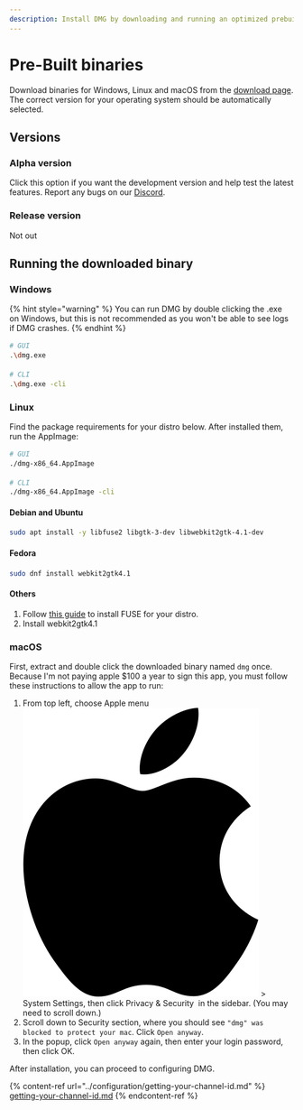 ```yaml
---
description: Install DMG by downloading and running an optimized prebuilt binary.
---
```


# Pre-Built binaries

Download binaries for Windows, Linux and macOS from the [download page](https://dankmemer.tools/download). The correct version for your operating system should be automatically selected.

## Versions

### Alpha version

Click this option if you want the development version and help test the latest features. Report any bugs on our [Discord](https://discord.gg/KTrmQnhCHb).&#x20;

### Release version

Not out

## Running the downloaded binary

### Windows

{% hint style="warning" %}
You can run DMG by double clicking the .exe on Windows, but this is not recommended as you won't be able to see logs if DMG crashes.&#x20;
{% endhint %}

```bash
# GUI
.\dmg.exe

# CLI
.\dmg.exe -cli
```

### Linux

Find the package requirements for your distro below. After installed them, run the AppImage:

```bash
# GUI
./dmg-x86_64.AppImage

# CLI
./dmg-x86_64.AppImage -cli
```

#### **Debian and Ubuntu**

```bash
sudo apt install -y libfuse2 libgtk-3-dev libwebkit2gtk-4.1-dev
```

#### Fedora

```bash
sudo dnf install webkit2gtk4.1
```

#### Others

1. Follow [this guide](https://github.com/appimage/appimagekit/wiki/fuse) to install FUSE for your distro.
2. Install webkit2gtk4.1

### macOS

First, extract and double click the downloaded binary named `dmg` once. Because I'm not paying apple $100 a year to sign this app,  you must follow these instructions to allow the app to run:

1. From top left, choose Apple menu <picture><source srcset="../.gitbook/assets/apple_dark.svg" media="(prefers-color-scheme: dark)"><img src="../.gitbook/assets/apple.svg" alt="" data-size="line"></picture> > System Settings, then click Privacy & Security <img src="https://help.apple.com/assets/6716D93AEF41EE42B10D2617/6716D93E49B75650FD0A13E4/en_GB/f9979df145e31ea9fb18995403d2b2f6.png" alt="" data-size="line"> in the sidebar. (You may need to scroll down.)
2. Scroll down to Security section, where you should see `"dmg" was blocked to protect your mac`. Click `Open anyway`.
3. In the popup, click `Open anyway` again, then enter your login password, then click OK.

After installation, you can proceed to configuring DMG.

{% content-ref url="../configuration/getting-your-channel-id.md" %}
[getting-your-channel-id.md](../configuration/getting-your-channel-id.md)
{% endcontent-ref %}
